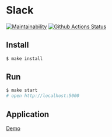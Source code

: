 # Slack
[![Maintainability](https://api.codeclimate.com/v1/badges/652785bfca16aa1eeabd/maintainability)](https://codeclimate.com/github/rustamyusupov/frontend-project-lvl4/maintainability)
[![Github Actions Status](https://github.com/rustamyusupov/frontend-project-lvl4/workflows/hexlet-check/badge.svg)](https://github.com/rustamyusupov/frontend-project-lvl4/actions)

## Install
```sh
$ make install
```

## Run
```sh
$ make start
# open http://localhost:5000
```

## Application
[Demo](https://slk-app.herokuapp.com/)